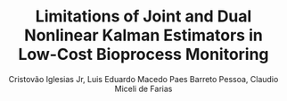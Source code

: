 ---
paperId: 20
author: Cristovão Iglesias Jr, Luis Eduardo Macedo Paes Barreto Pessoa, Claudio Miceli de Farias
publicationauthor: Iglesias Jr, C. et. al.
title: Limitations of Joint and Dual Nonlinear Kalman Estimators in Low-Cost Bioprocess Monitoring
pdf: Cristovao_Iglesias.pdf
poster: --
pitch: --
type: --
topic: 
subtopic: 
link: https://doi.org/10.52591/lxai202407273
conference: icml
year: 2024
tags: icml-2024
location: Vienna, Austria
---